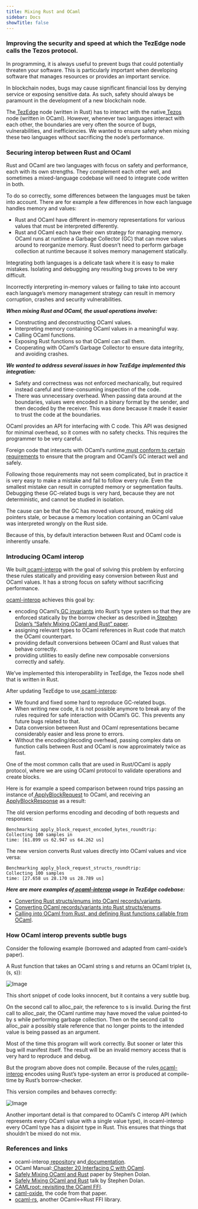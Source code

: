 ```yaml
---
title: Mixing Rust and OCaml
sidebar: Docs
showTitle: false
---
```


### **Improving the security and speed at which the TezEdge node calls the Tezos protocol.**

In programming, it is always useful to prevent bugs that could potentially threaten your software. This is particularly important when developing software that manages resources or provides an important service.

In blockchain nodes, bugs may cause significant financial loss by denying service or exposing sensitive data. As such, safety should always be paramount in the development of a new blockchain node.

The[ TezEdge](https://github.com/simplestaking/tezedge) node (written in Rust) has to interact with the native[ Tezos](https://gitlab.com/tezos/tezos) node (written in OCaml). However, whenever two languages interact with each other, the boundaries are very often the source of bugs, vulnerabilities, and inefficiencies. We wanted to ensure safety when mixing these two languages without sacrificing the node’s performance.


### **Securing interop between Rust and OCaml**

Rust and OCaml are two languages with focus on safety and performance, each with its own strengths. They complement each other well, and sometimes a mixed-language codebase will need to integrate code written in both.

To do so correctly, some differences between the languages must be taken into account. There are for example a few differences in how each language handles memory and values:



*   Rust and OCaml have different in-memory representations for various values that must be interpreted differently.
*   Rust and OCaml each have their own strategy for managing memory. OCaml runs at runtime a Garbage Collector (GC) that can move values around to reorganize memory. Rust doesn’t need to perform garbage collection at runtime because it solves memory management statically.

Integrating both languages is a delicate task where it is easy to make mistakes. Isolating and debugging any resulting bug proves to be very difficult.

Incorrectly interpreting in-memory values or failing to take into account each language’s memory management strategy can result in memory corruption, crashes and security vulnerabilities.

**_When mixing Rust and OCaml, the usual operations involve:_**



*   Constructing and deconstructing OCaml values.
*   Interpreting memory containing OCaml values in a meaningful way.
*   Calling OCaml functions.
*   Exposing Rust functions so that OCaml can call them.
*   Cooperating with OCaml’s Garbage Collector to ensure data integrity, and avoiding crashes.

**_We wanted to address several issues in how TezEdge implemented this integration:_**



*   Safety and correctness was not enforced mechanically, but required instead careful and time-consuming inspection of the code.
*   There was unnecessary overhead. When passing data around at the boundaries, values were encoded in a binary format by the sender, and then decoded by the receiver. This was done because it made it easier to trust the code at the boundaries.

OCaml provides an API for interfacing with C code. This API was designed for minimal overhead, so it comes with no safety checks. This requires the programmer to be very careful.

Foreign code that interacts with OCaml’s runtime[ must conform to certain requirements](https://caml.inria.fr/pub/docs/manual-ocaml/intfc.html#s%3Ac-gc-harmony) to ensure that the program and OCaml’s GC interact well and safely.

Following those requirements may not seem complicated, but in practice it is very easy to make a mistake and fail to follow every rule. Even the smallest mistake can result in corrupted memory or segmentation faults. Debugging these GC-related bugs is very hard, because they are not deterministic, and cannot be studied in isolation.

The cause can be that the GC has moved values around, making old pointers stale, or because a memory location containing an OCaml value was interpreted wrongly on the Rust side.

Because of this, by default interaction between Rust and OCaml code is inherently unsafe.


### **Introducing OCaml interop**

We built[ ocaml-interop](https://github.com/simplestaking/ocaml-interop) with the goal of solving this problem by enforcing these rules statically and providing easy conversion between Rust and OCaml values. It has a strong focus on safety without sacrificing performance.

[ocaml-interop](https://github.com/simplestaking/ocaml-interop) achieves this goal by:



*   encoding OCaml’s[ GC invariants](https://caml.inria.fr/pub/docs/manual-ocaml/intfc.html#s:c-gc-harmony) into Rust’s type system so that they are enforced statically by the borrow checker as described in[ Stephen Dolan’s “Safely Mixing OCaml and Rust” paper](https://docs.google.com/viewer?a=v&pid=sites&srcid=ZGVmYXVsdGRvbWFpbnxtbHdvcmtzaG9wcGV8Z3g6NDNmNDlmNTcxMDk1YTRmNg).
*   assigning relevant types to OCaml references in Rust code that match the OCaml counterpart.
*   providing default conversions between OCaml and Rust values that behave correctly.
*   providing utilities to easily define new composable conversions correctly and safely.

We’ve implemented this interoperability in TezEdge, the Tezos node shell that is written in Rust.

After updating TezEdge to use[ ocaml-interop](https://github.com/simplestaking/ocaml-interop):



*   We found and fixed some hard to reproduce GC-related bugs.
*   When writing new code, it is not possible anymore to break any of the rules required for safe interaction with OCaml’s GC. This prevents any future bugs related to that.
*   Data conversion between Rust and OCaml representations became considerably easier and less prone to errors.
*   Without the encoding/decoding overhead, passing complex data on function calls between Rust and OCaml is now approximately twice as fast.

One of the most common calls that are used in Rust/OCaml is apply protocol, where we are using OCaml protocol to validate operations and create blocks.

Here is for example a speed comparison between round trips passing an instance of[ ApplyBlockRequest](https://github.com/simplestaking/tezedge/blob/v0.5.0/tezos/api/src/ffi.rs#L63-L70) to OCaml, and receiving an[ ApplyBlockResponse](https://github.com/simplestaking/tezedge/blob/v0.5.0/tezos/api/src/ffi.rs#L81-L93) as a result:

The old version performs encoding and decoding of both requests and responses:
```
Benchmarking apply_block_request_encoded_bytes_roundtrip:
Collecting 100 samples in
time: [61.899 us 62.947 us 64.262 us]
```
The new version converts Rust values directly into OCaml values and vice versa:
```
Benchmarking apply_block_request_structs_roundtrip:
Collecting 100 samples
time: [27.658 us 28.170 us 28.789 us]
```
**_Here are more examples of[ ocaml-interop](https://github.com/simplestaking/ocaml-interop) usage in TezEdge codebase:_**



*   [Converting Rust structs/enums into OCaml records/variants](https://github.com/simplestaking/tezedge/blob/v0.5.0/tezos/api/src/ocaml_conv/to_ocaml.rs).
*   [Converting OCaml records/variants into Rust structs/enums](https://github.com/simplestaking/tezedge/blob/v0.5.0/tezos/api/src/ocaml_conv/from_ocaml.rs).
*   [Calling into OCaml from Rust, and defining Rust functions callable from OCaml](https://github.com/simplestaking/tezedge/blob/v0.5.0/tezos/interop_callback/src/callback.rs#L48-L224).


### **How OCaml interop prevents subtle bugs**

Consider the following example (borrowed and adapted from caml-oxide’s paper).

A Rust function that takes an OCaml string s and returns an OCaml triplet (s, (s, s)):

![Image](../../static/images/mixing1.png)


This short snippet of code looks innocent, but it contains a very subtle bug.

On the second call to alloc_pair, the reference to s is invalid. During the first call to alloc_pair, the OCaml runtime may have moved the value pointed-to by s while performing garbage collection. Then on the second call to alloc_pair a possibly stale reference that no longer points to the intended value is being passed as an argument.

Most of the time this program will work correctly. But sooner or later this bug will manifest itself. The result will be an invalid memory access that is very hard to reproduce and debug.

But the program above does not compile. Because of the rules[ ocaml-interop](https://github.com/simplestaking/ocaml-interop) encodes using Rust’s type-system an error is produced at compile-time by Rust’s borrow-checker.

This version compiles and behaves correctly:

![Image](../../static/images/mixing2.png)


Another important detail is that compared to OCaml’s C interop API (which represents every OCaml value with a single value type), in ocaml-interop every OCaml type has a disjoint type in Rust. This ensures that things that shouldn’t be mixed do not mix.


### **References and links**



*   ocaml-interop[ repository](https://github.com/simplestaking/ocaml-interop) and[ documentation](https://docs.rs/ocaml-interop/0.2.4/ocaml_interop/).
*   OCaml Manual:[ Chapter 20 Interfacing C with OCaml](https://caml.inria.fr/pub/docs/manual-ocaml/intfc.html).
*   [Safely Mixing OCaml and Rust](https://docs.google.com/viewer?a=v&pid=sites&srcid=ZGVmYXVsdGRvbWFpbnxtbHdvcmtzaG9wcGV8Z3g6NDNmNDlmNTcxMDk1YTRmNg) paper by Stephen Dolan.
*   [Safely Mixing OCaml and Rust](https://www.youtube.com/watch?v=UXfcENNM_ts) talk by Stephen Dolan.
*   [CAMLroot: revisiting the OCaml FFI](https://arxiv.org/abs/1812.04905).
*   [caml-oxide](https://github.com/stedolan/caml-oxide), the code from that paper.
*   [ocaml-rs](https://github.com/zshipko/ocaml-rs), another OCaml&lt;->Rust FFI library.
